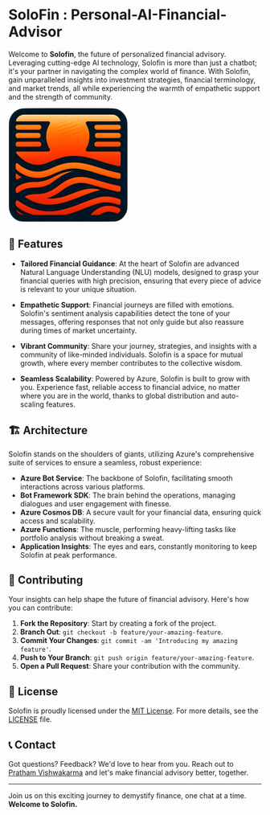 # SoloFin : Personal-AI-Financial-Advisor

Welcome to **Solofin**, the future of personalized financial advisory. Leveraging cutting-edge AI technology, Solofin is more than just a chatbot; it's your partner in navigating the complex world of finance. With Solofin, gain unparalleled insights into investment strategies, financial terminology, and market trends, all while experiencing the warmth of empathetic support and the strength of community.

![Solofin Logo](logo2.png) 

## 🌟 Features

- **Tailored Financial Guidance**: At the heart of Solofin are advanced Natural Language Understanding (NLU) models, designed to grasp your financial queries with high precision, ensuring that every piece of advice is relevant to your unique situation.

- **Empathetic Support**: Financial journeys are filled with emotions. Solofin's sentiment analysis capabilities detect the tone of your messages, offering responses that not only guide but also reassure during times of market uncertainty.

- **Vibrant Community**: Share your journey, strategies, and insights with a community of like-minded individuals. Solofin is a space for mutual growth, where every member contributes to the collective wisdom.

- **Seamless Scalability**: Powered by Azure, Solofin is built to grow with you. Experience fast, reliable access to financial advice, no matter where you are in the world, thanks to global distribution and auto-scaling features.

## 🏗 Architecture

Solofin stands on the shoulders of giants, utilizing Azure's comprehensive suite of services to ensure a seamless, robust experience:

- **Azure Bot Service**: The backbone of Solofin, facilitating smooth interactions across various platforms.
- **Bot Framework SDK**: The brain behind the operations, managing dialogues and user engagement with finesse.
- **Azure Cosmos DB**: A secure vault for your financial data, ensuring quick access and scalability.
- **Azure Functions**: The muscle, performing heavy-lifting tasks like portfolio analysis without breaking a sweat.
- **Application Insights**: The eyes and ears, constantly monitoring to keep Solofin at peak performance.

## 🤝 Contributing

Your insights can help shape the future of financial advisory. Here's how you can contribute:

1. **Fork the Repository**: Start by creating a fork of the project.
2. **Branch Out**: `git checkout -b feature/your-amazing-feature`.
3. **Commit Your Changes**: `git commit -am 'Introducing my amazing feature'`.
4. **Push to Your Branch**: `git push origin feature/your-amazing-feature`.
5. **Open a Pull Request**: Share your contribution with the community.

## 📜 License

Solofin is proudly licensed under the [MIT License](https://opensource.org/licenses/MIT). For more details, see the [LICENSE](LICENSE) file.

## 📞 Contact

Got questions? Feedback? We'd love to hear from you. Reach out to [Pratham Vishwakarma](mailto:pratham.vishwakarma125940@gmail.com) and let's make financial advisory better, together.

---

Join us on this exciting journey to demystify finance, one chat at a time. **Welcome to Solofin.**
